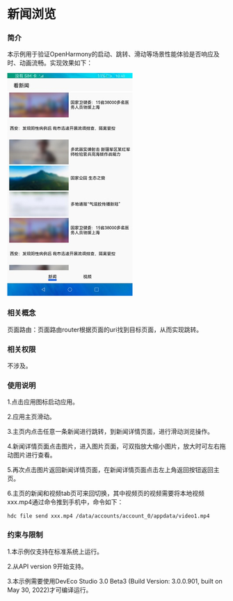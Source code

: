 # 新闻浏览

### 简介

本示例用于验证OpenHarmony的启动、跳转、滑动等场景性能体验是否响应及时、动画流畅。实现效果如下：

![](screenshot/Screenshot_1.jpg)

### 相关概念

页面路由：页面路由router根据页面的uri找到目标页面，从而实现跳转。

### 相关权限

不涉及。

### 使用说明

1.点击应用图标启动应用。

2.应用主页滑动。

3.主页内点击任意一条新闻进行跳转，到新闻详情页面，进行滑动浏览操作。

4.新闻详情页面点击图片，进入图片页面，可双指放大缩小图片，放大时可左右拖动图片进行查看。

5.再次点击图片返回新闻详情页面，在新闻详情页面点击左上角返回按钮返回主页。

6.主页的新闻和视频tab页可来回切换，其中视频页的视频需要将本地视频xxx.mp4通过命令推到手机中，命令如下：
  ```
  hdc file send xxx.mp4 /data/accounts/account_0/appdata/video1.mp4 
  ```

### 约束与限制

1.本示例仅支持在标准系统上运行。

2.从API version 9开始支持。

3.本示例需要使用DevEco Studio 3.0 Beta3 (Build Version: 3.0.0.901, built on May 30, 2022)才可编译运行。